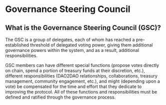 # Governance Steering Council

## What is the Governance Steering Council (GSC)?

The GSC is a group of delegates, each of whom has reached a pre-established threshold of delegated voting power, giving them additional governance powers within the system, and as a result, additional responsibilities.

GSC members can have different special functions (propose votes directly on chain, spend a portion of treasury funds at their discretion, etc.), different responsibilities (DAO2DAO relationships, collaborations, treasury management, community engagement, etc.), and might (depending upon a vote) be compensated for the time and effort that they dedicate to improving the protocol. All of these functions and responsibilities must be defined and ratified through the governance process.
